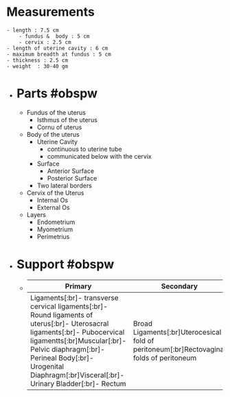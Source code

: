 # Measurements
	- length : 7.5 cm
		- fundus &  body : 5 cm
		- cervix : 2.5 cm
	- length of uterine cavity : 6 cm
	- maximum breadth at fundus : 5 cm
	- thickness : 2.5 cm
	- weight  : 30-40 gm
- # Parts #obspw
	- Fundus of the uterus
		- Isthmus of the uterus
		- Cornu of uterus
	- Body of the uterus
		- Uterine Cavity
			- continuous to uterine tube
			- communicated below with the cervix
		- Surface
			- Anterior Surface
			- Posterior Surface
		- Two lateral borders
	- Cervix of the Uterus
		- Internal Os
		- External Os
	- Layers
		- Endometrium
		- Myometrium
		- Perimetrius
- # Support #obspw
	- |Primary|Secondary|
	  |--|--|
	  |Ligaments[:br]- transverse cervical ligaments[:br]- Round ligaments of uterus[:br]- Uterosacral ligaments[:br]- Pubocervical ligamentts[:br]Muscular[:br]- Pelvic diaphragm[:br]- Perineal Body[:br]- Urogenital Diaphragm[:br]Visceral[:br]- Urinary Bladder[:br]- Rectum|Broad Ligaments[:br]Uterocesical fold of peritoneum[:br]Rectovaginal folds of peritoneum|